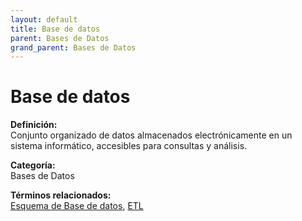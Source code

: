```yaml
---
layout: default
title: Base de datos
parent: Bases de Datos
grand_parent: Bases de Datos
---
```


# Base de datos

**Definición:**  
Conjunto organizado de datos almacenados electrónicamente en un sistema informático, accesibles para consultas y análisis.

**Categoría:**  
Bases de Datos  

  


**Términos relacionados:**  
[Esquema de Base de datos](https://maleniski.github.io/diccionario-angl-tec-mx/docs/bases-de-datos/esquema-de-base-de-datos.html), [ETL](https://maleniski.github.io/diccionario-angl-tec-mx/docs/bases-de-datos/etl.html)
